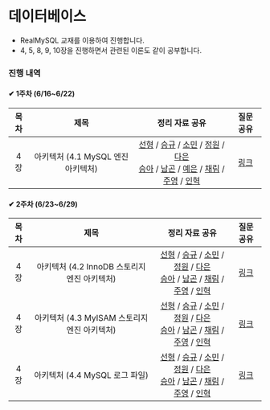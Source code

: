 # 데이터베이스

- RealMySQL 교재를 이용하여 진행합니다.
- 4, 5, 8, 9, 10장을 진행하면서 관련된 이론도 같이 공부합니다.

### 진행 내역

#### ✔ 1주차 (6/16~6/22)

| 목차 | 제목 | 정리 자료 공유 | 질문 공유 |
| :-----: | :-----: | :-----: | :-----: | 
| 4장 | 아키텍처 (4.1 MySQL 엔진 아키텍처) | [선형](https://indecisive-phalange-003.notion.site/4-1-MySQL-7ac55a3558c34ac885238d72125cd9b6?pvs=4) / [승규](https://careful-fan-de2.notion.site/4-96d38d1d028e4db39292000996f69800?pvs=4) / [소민](https://fluorescent-polka-59d.notion.site/chap4-35678f0a6147446e8ff561001f803d56?pvs=4) / [정원](https://efficacious-pomelo-4e3.notion.site/4-1-MySQL-638ec09bf3404d64bd50a42b29f7fe3a?pvs=4) / [다은](https://livesonlyoneday.notion.site/REAL-MySQL-467401eaacfc4de3a4616e5e65b93431?pvs=4) <br/> [승아](https://substantial-radish-aee.notion.site/4-1-MySQL-5a21de2eb5924c04942d3756f98660e5?pvs=4) / [남곤](https://ng-lee.notion.site/4-1-MySQL-d588fc87fc3d4c23bd76d6e78aa4b143?pvs=4) / [예은]() / [채림](https://tropical-border-e6f.notion.site/4-1-MySQL-df4f7cfb94ab45c79bdec517006ebea5?pvs=4) / [주영](https://tin-colossus-852.notion.site/4-2db7cc42933f4e6390044348b390020c?pvs=4) / [인혁](https://peppered-viscount-bd6.notion.site/RealMySQL-4-1-MySQL-9a10913c6c7443d780b3fff6721e61cc?pvs=4) | [링크](https://github.com/SSAFY-S0914/CS-Study/blob/main/3.%20%EB%8D%B0%EC%9D%B4%ED%84%B0%EB%B2%A0%EC%9D%B4%EC%8A%A4/%EC%A7%88%EB%AC%B8%EB%AA%A9%EB%A1%9D/1%EC%A3%BC%EC%B0%A8.md) |
#### ✔ 2주차 (6/23~6/29)
| 목차 | 제목 | 정리 자료 공유 | 질문 공유 |
| :-----: | :-----: | :-----: | :-----: | 
| 4장 | 아키텍처 (4.2 InnoDB 스토리지 엔진 아키텍처) | [선형]() / [승규]() / [소민]() / [정원]() / [다은](https://livesonlyoneday.notion.site/REAL-MySQL-467401eaacfc4de3a4616e5e65b93431?pvs=4) <br/> [승아](https://substantial-radish-aee.notion.site/4-2-InnoDB-ef8e60ecba42424eb0ec620639c158cb?pvs=4) / [남곤]() / [채림]() / [주영]() / [인혁]() | [링크]() |
| 4장 | 아키텍처 (4.3 MyISAM 스토리지 엔진 아키텍처) | [선형]() / [승규]() / [소민]() / [정원]() / [다은](https://livesonlyoneday.notion.site/REAL-MySQL-467401eaacfc4de3a4616e5e65b93431?pvs=4) <br/> [승아]() / [남곤]() / [채림]() / [주영]() / [인혁]() | [링크]() |
| 4장 | 아키텍처 (4.4 MySQL 로그 파일) | [선형]() / [승규]() / [소민]() / [정원]() / [다은](https://livesonlyoneday.notion.site/REAL-MySQL-467401eaacfc4de3a4616e5e65b93431?pvs=4) <br/> [승아]() / [남곤]() / [채림]() / [주영]() / [인혁]() | [링크]() |
